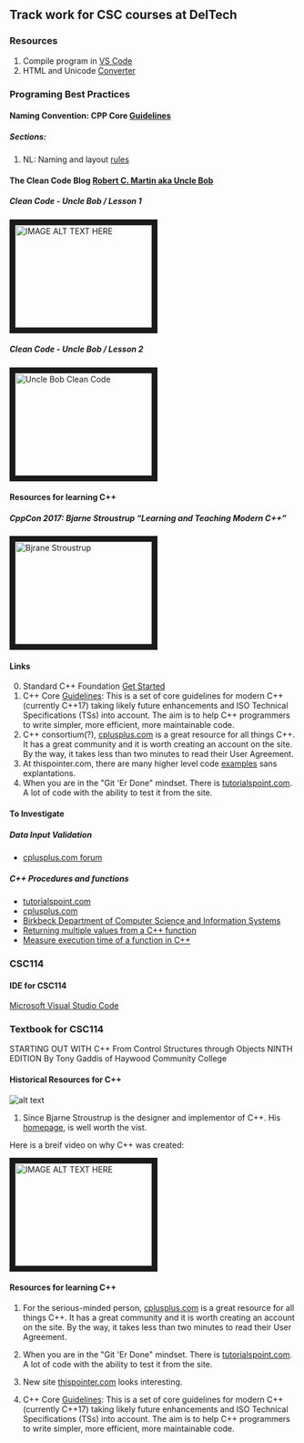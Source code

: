 ## Track work for CSC courses at DelTech  

### Resources
1) Compile program in [VS Code](https://github.com/HNSS-US/Tools/blob/master/Visual-Studio-Code/C%2B%2B/Compiling-C%2B%2BIn-VSC.md "MyGitHub")  
2) HTML and Unicode [Converter](http://www.fileformat.info/info/unicode/char/b0/index.htm "fileformat.info")  

### Programing Best Practices  
#### Naming Convention: CPP Core [Guidelines](https://github.com/isocpp/CppCoreGuidelines/blob/master/CppCoreGuidelines.md#Rl-comments "isocpp.com")  
##### Sections:  
1) NL: Naming and layout [rules](https://github.com/isocpp/CppCoreGuidelines/blob/master/CppCoreGuidelines.md#nl-naming-and-layout-rules "C++ NL: Naming and layout")
#### The Clean Code Blog [Robert C. Martin aka Uncle Bob](https://blog.cleancoder.com/ "Uncle Bob")  
##### Clean Code - Uncle Bob / Lesson 1  
<a href="https://www.youtube.com/watch?v=7EmboKQH8lM&t=2108s
" target="_blank"><img src="http://img.youtube.com/vi/7EmboKQH8lM/0.jpg" 
alt="IMAGE ALT TEXT HERE" width="240" height="180" border="10" /></a>  
##### Clean Code - Uncle Bob / Lesson 2  
<a href="https://www.youtube.com/watch?v=2a_ytyt9sf8
" target="_blank"><img src="http://img.youtube.com/vi/2a_ytyt9sf8/0.jpg" 
alt="Uncle Bob Clean Code" width="240" height="180" border="10" /></a>  

#### Resources for learning C++  
##### CppCon 2017: Bjarne Stroustrup “Learning and Teaching Modern C++”   
<a href="https://www.youtube.com/watch?v=fX2W3nNjJIo
" target="_blank"><img src="http://img.youtube.com/vi/fX2W3nNjJIo/0.jpg" 
alt="Bjrane Stroustrup" width="240" height="180" border="10" /></a>  

#### Links  
0. Standard C++ Foundation [Get Started](https://isocpp.org/get-started)  
1. C++ Core [Guidelines](https://github.com/isocpp/CppCoreGuidelines/blob/master/CppCoreGuidelines.md#S-abstra): This is a set of core guidelines for modern C++ (currently C++17) taking likely future enhancements and ISO Technical Specifications (TSs) into account. The aim is to help C++ programmers to write simpler, more efficient, more maintainable code.  
2. C++ consortium(?), [cplusplus.com](http://www.cplusplus.com/ "cplusplus homepage") is a great resource for all things C++.  It has a great community and it is worth creating an account on the site. By the way, it takes less than two minutes to read their User Agreement.  
3. At thispointer.com, there are many higher level code  [examples](https://thispointer.com/c11-tutorial/ "thispointer.com")  sans explantations.  
4. When you are in the "Git 'Er Done" mindset. There is [tutorialspoint.com](https://www.tutorialspoint.com/cplusplus/index.htm "tutorialspoint.com"). A lot of code with the ability to test it from the site.   

#### To Investigate
##### Data Input Validation  
* [cplusplus.com forum](http://www.cplusplus.com/forum/general/64305/ "cplusplus.com")  

 
##### C++ Procedures and functions 
* [tutorialspoint.com](https://www.tutorialspoint.com/cplusplus/cpp_functions.htm "tutorialspoint.com")  
* [cplusplus.com](http://www.http://www.cplusplus.com/doc/tutorial/functions/.com/doc/tutorial/functions/ "cplusplus.com")  
* [Birkbeck Department of Computer Science and Information Systems](http://www.dcs.bbk.ac.uk/~roger/cpp/week4.htm "Birkbeck Department of Computer Science and Information Systems")  
* [Returning multiple values from a C++ function](https://www.tutorialspoint.com/returning-multiple-values-from-a-cplusplus-function "tutorialspoint")    
* [Measure execution time of a function in C++](https://www.geeksforgeeks.org/measure-execution-time-function-cpp/ "geeksforgeeks.org")

### CSC114
#### IDE for CSC114  
[Microsoft Visual Studio Code](https://github.com/HNSS-US/IDEs/tree/master/Visual-Studio-Code)  

### Textbook for CSC114  
STARTING OUT WITH C++ From Control Structures through Objects NINTH EDITION By Tony Gaddis of Haywood Community College  

#### Historical Resources for C++
![alt text](http://www.stroustrup.com/xBjarne2018.jpg.pagespeed.ic.OKK5_X_jLu.webp "Bjarne Stroustrup")  

1. Since Bjarne Stroustrup is the designer and implementor of C++. His [homepage](http://www.stroustrup.com/ "Bjarne Stroustrup's homepage"), is well worth the vist.  

Here is a breif video on why C++ was created:  

<a href="http://www.youtube.com/watch?feature=player_embedded&v=JBjjnqG0BP8
" target="_blank"><img src="http://img.youtube.com/vi/JBjjnqG0BP8/0.jpg" 
alt="IMAGE ALT TEXT HERE" width="240" height="180" border="10" /></a>

#### Resources for learning C++
1. For the serious-minded person, [cplusplus.com](http://www.cplusplus.com/ "cplusplus homepage") is a great resource for all things C++.  It has a great community and it is worth creating an account on the site. By the way, it takes less than two minutes to read their User Agreement.

2. When you are in the "Git 'Er Done" mindset. There is [tutorialspoint.com](https://www.tutorialspoint.com/cplusplus/index.htm "tutorialspoint.com"). A lot of code with the ability to test it from the site.

3. New site [thispointer.com](https://thispointer.com/c11-tutorial/ "thispointer.com") looks interesting.

4. C++ Core [Guidelines](https://github.com/isocpp/CppCoreGuidelines/blob/master/CppCoreGuidelines.md#S-abstra): This is a set of core guidelines for modern C++ (currently C++17) taking likely future enhancements and ISO Technical Specifications (TSs) into account. The aim is to help C++ programmers to write simpler, more efficient, more maintainable code.  

